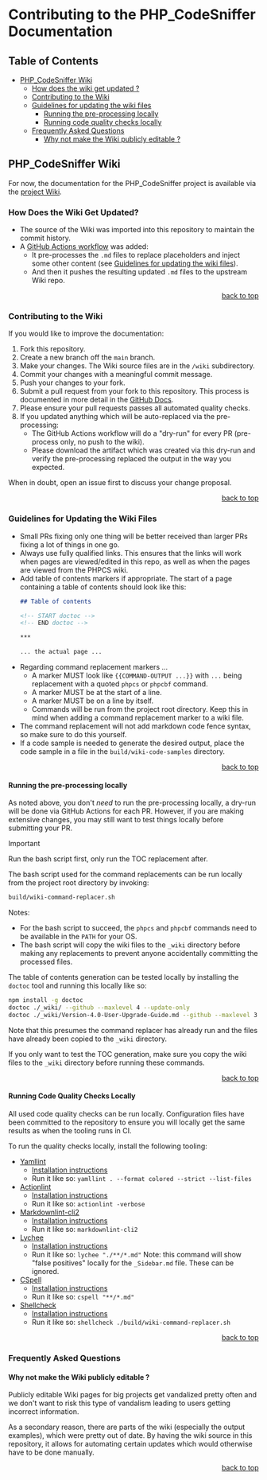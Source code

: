 # Contributing to the PHP_CodeSniffer Documentation

## Table of Contents

* [PHP_CodeSniffer Wiki](#php_codesniffer-wiki)
    * [How does the wiki get updated ?](#how-does-the-wiki-get-updated-)
    * [Contributing to the Wiki](#contributing-to-the-wiki)
    * [Guidelines for updating the wiki files](#guidelines-for-updating-the-wiki-files)
        * [Running the pre-processing locally](#running-the-pre-processing-locally)
        * [Running code quality checks locally](#running-code-quality-checks-locally)
    * [Frequently Asked Questions](#frequently-asked-questions)
        * [Why not make the Wiki publicly editable ?](#why-not-make-the-wiki-publicly-editable-)


## PHP_CodeSniffer Wiki

For now, the documentation for the PHP_CodeSniffer project is available via the [project Wiki](https://github.com/PHPCSStandards/PHP_CodeSniffer/wiki).

### How Does the Wiki Get Updated?

* The source of the Wiki was imported into this repository to maintain the commit history.
* A [GitHub Actions workflow](https://github.com/PHPCSStandards/PHP_CodeSniffer-documentation/blob/main/.github/workflows/publish-wiki.yml) was added:
    * It pre-processes the `.md` files to replace placeholders and inject some other content (see [Guidelines for updating the wiki files](#guidelines-for-updating-the-wiki-files)).
    * And then it pushes the resulting updated `.md` files to the upstream Wiki repo.

<p align="right"><a href="#table-of-contents">back to top</a></p>


### Contributing to the Wiki

If you would like to improve the documentation:
1. Fork this repository.
2. Create a new branch off the `main` branch.
3. Make your changes. The Wiki source files are in the `/wiki` subdirectory.
4. Commit your changes with a meaningful commit message.
5. Push your changes to your fork.
6. Submit a pull request from your fork to this repository. This process is documented in more detail in the [GitHub Docs](https://docs.github.com/en/pull-requests/collaborating-with-pull-requests/proposing-changes-to-your-work-with-pull-requests/creating-a-pull-request-from-a-fork).
7. Please ensure your pull requests passes all automated quality checks.
8. If you updated anything which will be auto-replaced via the pre-processing:
    * The GitHub Actions workflow will do a "dry-run" for every PR (pre-process only, no push to the wiki).
    * Please download the artifact which was created via this dry-run and verify the pre-processing replaced the output in the way you expected.

When in doubt, open an issue first to discuss your change proposal.

<p align="right"><a href="#table-of-contents">back to top</a></p>


### Guidelines for Updating the Wiki Files

* Small PRs fixing only one thing will be better received than larger PRs fixing a lot of things in one go.
* Always use fully qualified links. This ensures that the links will work when pages are viewed/edited in this repo, as well as when the pages are viewed from the PHPCS wiki.
* Add table of contents markers if appropriate.
    The start of a page containing a table of contents should look like this:
    ```md
    ## Table of contents

    <!-- START doctoc -->
    <!-- END doctoc -->

    ***

    ... the actual page ...
    ```
* Regarding command replacement markers ...
    * A marker MUST look like `{{COMMAND-OUTPUT ...}}` with `...` being replacement with a quoted `phpcs` or `phpcbf` command.
    * A marker MUST be at the start of a line.
    * A marker MUST be on a line by itself.
    * Commands will be run from the project root directory. Keep this in mind when adding a command replacement marker to a wiki file.
* The command replacement will not add markdown code fence syntax, so make sure to do this yourself.
* If a code sample is needed to generate the desired output, place the code sample in a file in the `build/wiki-code-samples` directory.

<p align="right"><a href="#table-of-contents">back to top</a></p>


#### Running the pre-processing locally

As noted above, you don't _need_ to run the pre-processing locally, a dry-run will be done via GitHub Actions for each PR.
However, if you are making extensive changes, you may still want to test things locally before submitting your PR.

> [!IMPORTANT]
> Run the bash script first, only run the TOC replacement after.

The bash script used for the command replacements can be run locally from the project root directory by invoking:

```bash
build/wiki-command-replacer.sh
```

Notes:
* For the bash script to succeed, the `phpcs` and `phpcbf` commands need to be available in the `PATH` for your OS.
* The bash script will copy the wiki files to the `_wiki` directory before making any replacements to prevent anyone accidentally committing the processed files.

The table of contents generation can be tested locally by installing the `doctoc` tool and running this locally like so:

```bash
npm install -g doctoc
doctoc ./_wiki/ --github --maxlevel 4 --update-only
doctoc ./_wiki/Version-4.0-User-Upgrade-Guide.md --github --maxlevel 3 --update-only
```

Note that this presumes the command replacer has already run and the files have already been copied to the `_wiki` directory.

If you only want to test the TOC generation, make sure you copy the wiki files to the `_wiki` directory before running these commands.

<p align="right"><a href="#table-of-contents">back to top</a></p>


#### Running Code Quality Checks Locally

All used code quality checks can be run locally.
Configuration files have been committed to the repository to ensure you will locally get the same results as when the tooling runs in CI.

To run the quality checks locally, install the following tooling:
* [Yamllint](https://github.com/adrienverge/yamllint)
    * [Installation instructions](https://yamllint.readthedocs.io/en/stable/quickstart.html)
    * Run it like so: `yamllint . --format colored --strict --list-files`
* [Actionlint](https://github.com/rhysd/actionlint)
    * [Installation instructions](https://github.com/rhysd/actionlint/blob/main/docs/install.md)
    * Run it like so: `actionlint -verbose`
* [Markdownlint-cli2](https://github.com/DavidAnson/markdownlint-cli2)
    * [Installation instructions](https://github.com/DavidAnson/markdownlint-cli2#install)
    * Run it like so: `markdownlint-cli2`
* [Lychee](https://github.com/lycheeverse/lychee)
    * [Installation instructions](https://github.com/lycheeverse/lychee?tab=readme-ov-file#installation)
    * Run it like so: `lychee "./**/*.md"`
        Note: this command will show "false positives" locally for the `_Sidebar.md` file. These can be ignored.
* [CSpell](https://cspell.org/)
    * [Installation instructions](https://cspell.org/docs/installation)
    * Run it like so: `cspell "**/*.md"`
* [Shellcheck](https://www.shellcheck.net/)
    * [Installation instructions](https://github.com/koalaman/shellcheck?tab=readme-ov-file#installing)
    * Run it like so: `shellcheck ./build/wiki-command-replacer.sh`

<p align="right"><a href="#table-of-contents">back to top</a></p>


### Frequently Asked Questions

#### Why not make the Wiki publicly editable ?

Publicly editable Wiki pages for big projects get vandalized pretty often and we don't want to risk this type of vandalism leading to users getting incorrect information.

As a secondary reason, there are parts of the wiki (especially the output examples), which were pretty out of date.
By having the wiki source in this repository, it allows for automating certain updates which would otherwise have to be done manually.

<p align="right"><a href="#table-of-contents">back to top</a></p>
